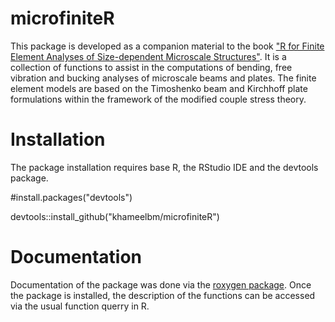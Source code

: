 # microfiniteR
This package is developed as a companion material to the book
    ["R for Finite Element Analyses of Size-dependent Microscale Structures"](https://www.springer.com/gp/book/9789811370137).
    It is a collection of functions to assist in the computations of bending,
    free vibration and bucking analyses of microscale beams and plates.
    The finite element models are based on the Timoshenko beam and Kirchhoff plate formulations within the framework of the modified couple stress theory.

# Installation
The package installation requires base R, the RStudio IDE and the devtools package.

#install.packages("devtools")

devtools::install_github("khameelbm/microfiniteR")


# Documentation
Documentation of the package was done via the [roxygen package](https://github.com/klutometis/roxygen). 
Once the package is installed, the description of the functions can be accessed via the usual function querry in R.

